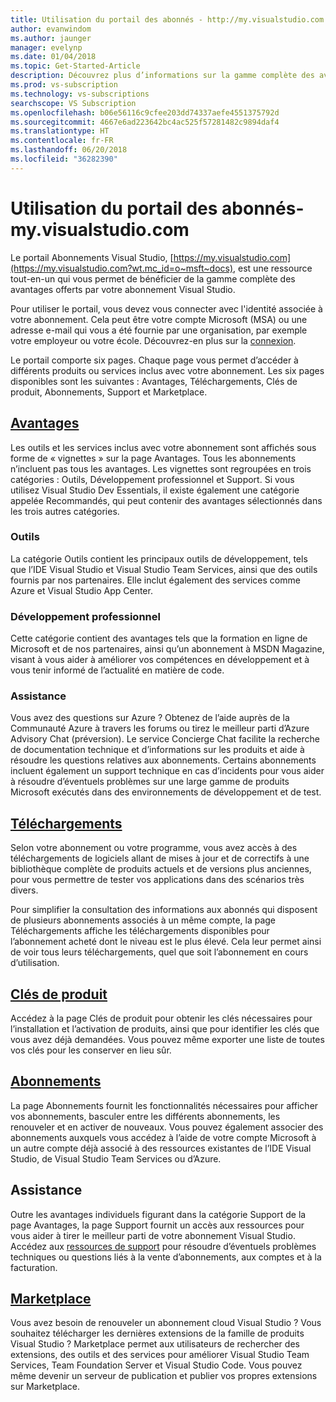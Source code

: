 ```yaml
---
title: Utilisation du portail des abonnés - http://my.visualstudio.com | Microsoft Docs
author: evanwindom
ms.author: jaunger
manager: evelynp
ms.date: 01/04/2018
ms.topic: Get-Started-Article
description: Découvrez plus d’informations sur la gamme complète des avantages disponibles sur le portail des abonnements Visual Studio
ms.prod: vs-subscription
ms.technology: vs-subscriptions
searchscope: VS Subscription
ms.openlocfilehash: b06e56116c9cfee203dd74337aefe4551375792d
ms.sourcegitcommit: 4667e6ad223642bc4ac525f57281482c9894daf4
ms.translationtype: HT
ms.contentlocale: fr-FR
ms.lasthandoff: 06/20/2018
ms.locfileid: "36282390"
---
```

# <a name="using-the-subscriber-portal---myspanspanvisualstudiospanspancom"></a>Utilisation du portail des abonnés- my.<span></span>visualstudio<span></span>.com

Le portail Abonnements Visual Studio, [https://my.visualstudio.com](https://my.visualstudio.com?wt.mc_id=o~msft~docs), est une ressource tout-en-un qui vous permet de bénéficier de la gamme complète des avantages offerts par votre abonnement Visual Studio.

Pour utiliser le portail, vous devez vous connecter avec l'identité associée à votre abonnement.  Cela peut être votre compte Microsoft (MSA) ou une adresse e-mail qui vous a été fournie par une organisation, par exemple votre employeur ou votre école.  Découvrez-en plus sur la [connexion](signing-in.md).

Le portail comporte six pages.  Chaque page vous permet d’accéder à différents produits ou services inclus avec votre abonnement.  Les six pages disponibles sont les suivantes : Avantages, Téléchargements, Clés de produit, Abonnements, Support et Marketplace.

## <a name="benefitshttpsmyvisualstudiocombenefitswtmcidomsftdocs"></a>[Avantages](https://my.visualstudio.com/benefits?wt.mc_id=o~msft~docs)
Les outils et les services inclus avec votre abonnement sont affichés sous forme de « vignettes » sur la page Avantages.  Tous les abonnements n’incluent pas tous les avantages. Les vignettes sont regroupées en trois catégories : Outils, Développement professionnel et Support.  Si vous utilisez Visual Studio Dev Essentials, il existe également une catégorie appelée Recommandés, qui peut contenir des avantages sélectionnés dans les trois autres catégories.

### <a name="tools"></a>Outils
La catégorie Outils contient les principaux outils de développement, tels que l’IDE Visual Studio et Visual Studio Team Services, ainsi que des outils fournis par nos partenaires.  Elle inclut également des services comme Azure et Visual Studio App Center.

### <a name="professional-development"></a>Développement professionnel
Cette catégorie contient des avantages tels que la formation en ligne de Microsoft et de nos partenaires, ainsi qu’un abonnement à MSDN Magazine, visant à vous aider à améliorer vos compétences en développement et à vous tenir informé de l’actualité en matière de code.

### <a name="support"></a>Assistance
Vous avez des questions sur Azure ?  Obtenez de l’aide auprès de la Communauté Azure à travers les forums ou tirez le meilleur parti d’Azure Advisory Chat (préversion).  Le service Concierge Chat facilite la recherche de documentation technique et d’informations sur les produits et aide à résoudre les questions relatives aux abonnements.  Certains abonnements incluent également un support technique en cas d’incidents pour vous aider à résoudre d’éventuels problèmes sur une large gamme de produits Microsoft exécutés dans des environnements de développement et de test.

## <a name="downloadshttpsmyvisualstudiocomdownloadswtmcidomsftdocs"></a>[Téléchargements](https://my.visualstudio.com/downloads?wt.mc_id=o~msft~docs)
Selon votre abonnement ou votre programme, vous avez accès à des téléchargements de logiciels allant de mises à jour et de correctifs à une bibliothèque complète de produits actuels et de versions plus anciennes, pour vous permettre de tester vos applications dans des scénarios très divers.

Pour simplifier la consultation des informations aux abonnés qui disposent de plusieurs abonnements associés à un même compte, la page Téléchargements affiche les téléchargements disponibles pour l’abonnement acheté dont le niveau est le plus élevé.  Cela leur permet ainsi de voir tous leurs téléchargements, quel que soit l’abonnement en cours d’utilisation.

## <a name="product-keyshttpsmyvisualstudiocomproductkeyswtmcidomsftdocs"></a>[Clés de produit](https://my.visualstudio.com/productkeys?wt.mc_id=o~msft~docs)
Accédez à la page Clés de produit pour obtenir les clés nécessaires pour l’installation et l’activation de produits, ainsi que pour identifier les clés que vous avez déjà demandées.  Vous pouvez même exporter une liste de toutes vos clés pour les conserver en lieu sûr.

## <a name="subscriptionshttpsmyvisualstudiocomsubscriptionswtmcidomsftdocs"></a>[Abonnements](https://my.visualstudio.com/subscriptions?wt.mc_id=o~msft~docs)
La page Abonnements fournit les fonctionnalités nécessaires pour afficher vos abonnements, basculer entre les différents abonnements, les renouveler et en activer de nouveaux. Vous pouvez également associer des abonnements auxquels vous accédez à l’aide de votre compte Microsoft à un autre compte déjà associé à des ressources existantes de l’IDE Visual Studio, de Visual Studio Team Services ou d’Azure.

## <a name="support"></a>Assistance

Outre les avantages individuels figurant dans la catégorie Support de la page Avantages, la page Support fournit un accès aux ressources pour vous aider à tirer le meilleur parti de votre abonnement Visual Studio. Accédez aux [ressources de support](https://visualstudio.microsoft.com/subscriptions/support/) pour résoudre d’éventuels problèmes techniques ou questions liés à la vente d’abonnements, aux comptes et à la facturation.

## <a name="marketplacehttpsmarketplacevisualstudiocom"></a>[Marketplace](https://marketplace.visualstudio.com/)

Vous avez besoin de renouveler un abonnement cloud Visual Studio ?  Vous souhaitez télécharger les dernières extensions de la famille de produits Visual Studio ?  Marketplace permet aux utilisateurs de rechercher des extensions, des outils et des services pour améliorer Visual Studio Team Services, Team Foundation Server et Visual Studio Code. Vous pouvez même devenir un serveur de publication et publier vos propres extensions sur Marketplace.
